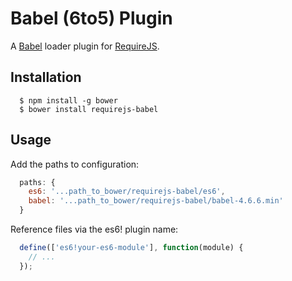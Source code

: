 Babel (6to5) Plugin
===

A [Babel](https://babeljs.io/) loader plugin for [RequireJS](http://requirejs.org).

Installation
---

```
  $ npm install -g bower
  $ bower install requirejs-babel
```

Usage
---

Add the paths to configuration:

```javascript
  paths: {
    es6: '...path_to_bower/requirejs-babel/es6',
    babel: '...path_to_bower/requirejs-babel/babel-4.6.6.min'
  }
```

Reference files via the es6! plugin name:
```javascript
  define(['es6!your-es6-module'], function(module) {
    // ...
  });
```
